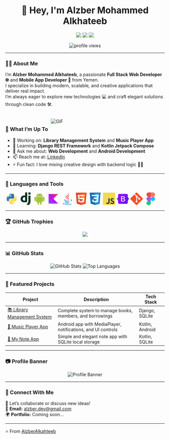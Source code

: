 <h1 align="center">👋 Hey, I'm Alzber Mohammed Alkhateeb</h1>

<p align="center">
  <a href="https://www.linkedin.com/in/alzberalkhateeb/"><img src="https://img.shields.io/badge/LinkedIn-0077B5.svg?&style=for-the-badge&logo=linkedin&logoColor=white"/></a>
  <a href="https://twitter.com/alzberalkhateeb"><img src="https://img.shields.io/badge/Twitter-1DA1F2.svg?&style=for-the-badge&logo=twitter&logoColor=white"/></a>
  <a href="mailto:alzber.dev@gmail.com"><img src="https://img.shields.io/badge/Gmail-D14836.svg?&style=for-the-badge&logo=gmail&logoColor=white"/></a>
</p>

<p align="center">
  <img src="https://komarev.com/ghpvc/?username=AlzberAlkahteeb&color=brightgreen" alt="profile views"/>  
</p>

---

### 🧑‍💻 About Me
I’m **Alzber Mohammed Alkhateeb**, a passionate **Full Stack Web Developer 🌐** and **Mobile App Developer 📱** from Yemen.  
I specialize in building modern, scalable, and creative applications that deliver real impact.  
I’m always eager to explore new technologies 💻 and craft elegant solutions through clean code 🛠️.

<br/>

<img align="right" alt="GIF" src="https://raw.githubusercontent.com/rahul-jha98/rahul-jha98/main/techstack.gif" width="360px"/>

### 🚀 What I’m Up To
- 🔭 Working on: **Library Management System** and **Music Player App**
- 🌱 Learning: **Django REST Framework** and **Kotlin Jetpack Compose**
- 💬 Ask me about: **Web Development** and **Android Development**
- 📫 Reach me at: [LinkedIn](https://www.linkedin.com/in/alzberalkhateeb/)
- ⚡ Fun fact: I love mixing creative design with backend logic 🎨💡

---

### 🧰 Languages and Tools
<p align="left">
  <a href="https://www.python.org"><img src="https://raw.githubusercontent.com/devicons/devicon/master/icons/python/python-original.svg" height="40"/></a>
  <a href="https://www.djangoproject.com/"><img src="https://raw.githubusercontent.com/devicons/devicon/master/icons/django/django-plain.svg" height="40"/></a>
  <a href="https://developer.android.com"><img src="https://raw.githubusercontent.com/devicons/devicon/master/icons/android/android-original.svg" height="40"/></a>
  <a href="https://kotlinlang.org"><img src="https://raw.githubusercontent.com/devicons/devicon/master/icons/kotlin/kotlin-original.svg" height="40"/></a>
  <a href="https://www.java.com"><img src="https://raw.githubusercontent.com/devicons/devicon/master/icons/java/java-original.svg" height="40"/></a>
  <a href="https://developer.mozilla.org/en-US/docs/Web/HTML"><img src="https://raw.githubusercontent.com/devicons/devicon/master/icons/html5/html5-original.svg" height="40"/></a>
  <a href="https://developer.mozilla.org/en-US/docs/Web/CSS"><img src="https://raw.githubusercontent.com/devicons/devicon/master/icons/css3/css3-original.svg" height="40"/></a>
  <a href="https://developer.mozilla.org/en-US/docs/Web/JavaScript"><img src="https://raw.githubusercontent.com/devicons/devicon/master/icons/javascript/javascript-original.svg" height="40"/></a>
  <a href="https://getbootstrap.com"><img src="https://raw.githubusercontent.com/devicons/devicon/master/icons/bootstrap/bootstrap-original.svg" height="40"/></a>
  <a href="https://git-scm.com"><img src="https://raw.githubusercontent.com/devicons/devicon/master/icons/git/git-original.svg" height="40"/></a>
  <a href="https://www.figma.com/"><img src="https://raw.githubusercontent.com/devicons/devicon/master/icons/figma/figma-original.svg" height="40"/></a>
</p>

---

### 🏆 GitHub Trophies
<p align="center">
  <img src="https://github-profile-trophy.vercel.app/?username=AlzberAlkahteeb&theme=dracula&no-frame=true&margin-w=10" />
</p>

---

### 📊 GitHub Stats
<p align="center">
  <img src="https://github-readme-stats.vercel.app/api?username=AlzberAlkahteeb&show_icons=true&theme=radical" alt="GitHub Stats" height="160"/>
  <img src="https://github-readme-stats.vercel.app/api/top-langs/?username=AlzberAlkahteeb&layout=compact&theme=radical" alt="Top Languages" height="160"/>
</p>

---

### 🌟 Featured Projects
| Project | Description | Tech Stack |
|----------|--------------|-------------|
| [📚 Library Management System](https://github.com/AlzberAlkahteeb/Library-System) | Complete system to manage books, members, and borrowings | Django, SQLite |
| [🎵 Music Player App](https://github.com/AlzberAlkahteeb/MusicPlayerApp) | Android app with MediaPlayer, notifications, and UI controls | Kotlin, Android |
| [📝 My Note App](https://github.com/AlzberAlkahteeb/MyNoteApp) | Simple and elegant note app with SQLite local storage | Kotlin, SQLite |

---

### 📷 Profile Banner
<p align="center">
  <!-- ضع هنا رابط صورتك الشخصية أو شعارك -->
  <img src="https://via.placeholder.com/600x200.png?text=Alzber+Alkhateeb" alt="Profile Banner"/>
</p>

---

### 🤝 Connect With Me
💬 Let’s collaborate or discuss new ideas!  
📩 **Email:** [alzber.dev@gmail.com](mailto:alzber.dev@gmail.com)  
🌍 **Portfolio:** Coming soon...  

---

⭐️ From [AlzberAlkahteeb](https://github.com/AlzberAlkahteeb)

